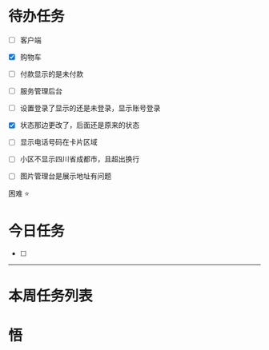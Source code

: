 # 待办任务
- [ ] 客户端
- [x] 购物车
- [ ] 付款显示的是未付款

- [ ] 服务管理后台
- [ ] 设置登录了显示的还是未登录，显示账号登录
- [x] 状态那边更改了，后面还是原来的状态
- [ ] 显示电话号码在卡片区域
- [ ] 小区不显示四川省成都市，且超出换行
- [ ] 图片管理台是展示地址有问题

困难
⭐

# 今日任务
- [ ] 




------
# 本周任务列表



# 悟